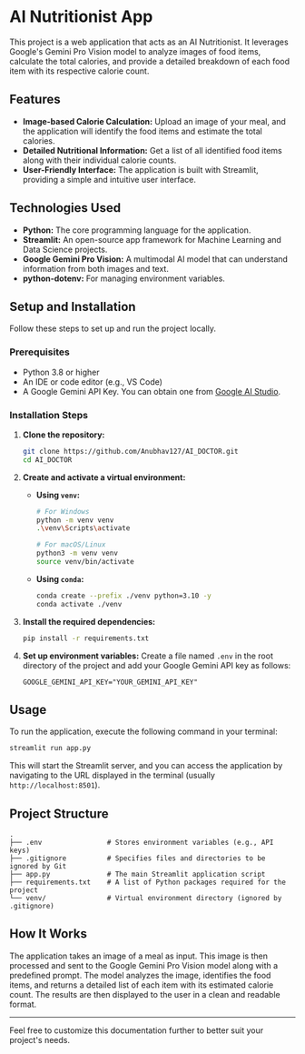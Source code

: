# AI Nutritionist App

This project is a web application that acts as an AI Nutritionist. It leverages Google's Gemini Pro Vision model to analyze images of food items, calculate the total calories, and provide a detailed breakdown of each food item with its respective calorie count.

## Features

-   **Image-based Calorie Calculation:** Upload an image of your meal, and the application will identify the food items and estimate the total calories.
-   **Detailed Nutritional Information:** Get a list of all identified food items along with their individual calorie counts.
-   **User-Friendly Interface:** The application is built with Streamlit, providing a simple and intuitive user interface.

## Technologies Used

-   **Python:** The core programming language for the application.
-   **Streamlit:** An open-source app framework for Machine Learning and Data Science projects.
-   **Google Gemini Pro Vision:** A multimodal AI model that can understand information from both images and text.
-   **python-dotenv:** For managing environment variables.

## Setup and Installation

Follow these steps to set up and run the project locally.

### Prerequisites

-   Python 3.8 or higher
-   An IDE or code editor (e.g., VS Code)
-   A Google Gemini API Key. You can obtain one from [Google AI Studio](https://aistudio.google.com/).

### Installation Steps

1.  **Clone the repository:**
    ```bash
    git clone https://github.com/Anubhav127/AI_DOCTOR.git
    cd AI_DOCTOR
    ```

2.  **Create and activate a virtual environment:**

    -   **Using `venv`:**
        ```bash
        # For Windows
        python -m venv venv
        .\venv\Scripts\activate

        # For macOS/Linux
        python3 -m venv venv
        source venv/bin/activate
        ```

    -   **Using `conda`:**
        ```bash
        conda create --prefix ./venv python=3.10 -y
        conda activate ./venv
        ```

3.  **Install the required dependencies:**
    ```bash
    pip install -r requirements.txt
    ```

4.  **Set up environment variables:**
    Create a file named `.env` in the root directory of the project and add your Google Gemini API key as follows:
    ```
    GOOGLE_GEMINI_API_KEY="YOUR_GEMINI_API_KEY"
    ```

## Usage

To run the application, execute the following command in your terminal:

```bash
streamlit run app.py
```

This will start the Streamlit server, and you can access the application by navigating to the URL displayed in the terminal (usually `http://localhost:8501`).

## Project Structure

```
.
├── .env                # Stores environment variables (e.g., API keys)
├── .gitignore          # Specifies files and directories to be ignored by Git
├── app.py              # The main Streamlit application script
├── requirements.txt    # A list of Python packages required for the project
└── venv/               # Virtual environment directory (ignored by .gitignore)
```

## How It Works

The application takes an image of a meal as input. This image is then processed and sent to the Google Gemini Pro Vision model along with a predefined prompt. The model analyzes the image, identifies the food items, and returns a detailed list of each item with its estimated calorie count. The results are then displayed to the user in a clean and readable format.

---

Feel free to customize this documentation further to better suit your project's needs.
